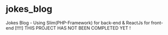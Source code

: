 # jokes_blog
Jokes Blog - Using Slim(PHP-Framework) for back-end &amp; ReactJs for front-end
[!!!!] THIS PROJECT HAS NOT BEEN COMPLETED YET !
